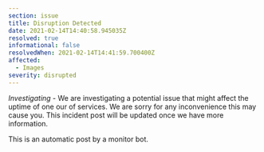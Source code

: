 ```yaml
---
section: issue
title: Disruption Detected
date: 2021-02-14T14:40:58.945035Z
resolved: true
informational: false
resolvedWhen: 2021-02-14T14:41:59.700400Z
affected:
  - Images
severity: disrupted
---
```

*Investigating* - We are investigating a potential issue that might affect the uptime of one our of services. We are sorry for any inconvenience this may cause you. This incident post will be updated once we have more information.

This is an automatic post by a monitor bot.
        
